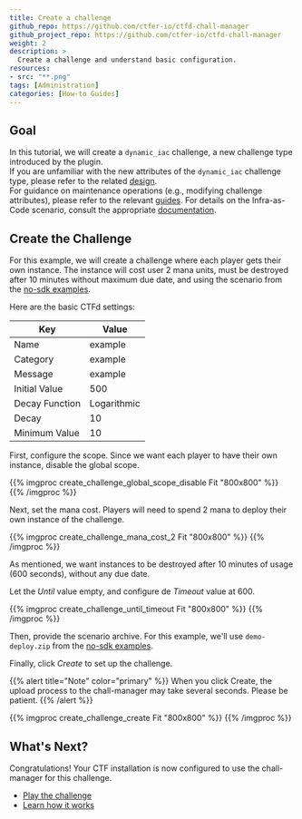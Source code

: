 ```yaml
---
title: Create a challenge
github_repo: https://github.com/ctfer-io/ctfd-chall-manager
github_project_repo: https://github.com/ctfer-io/ctfd-chall-manager
weight: 2
description: >
  Create a challenge and understand basic configuration.
resources:
- src: "**.png"
tags: [Administration]
categories: [How-to Guides]
---
```


## Goal

In this tutorial, we will create a `dynamic_iac` challenge, a new challenge type introduced by the plugin. <br>
If you are unfamiliar with the new attributes of the `dynamic_iac` challenge type, please refer to the related [design](/docs/ctfd-chall-manager/design). <br>
For guidance on maintenance operations (e.g., modifying challenge attributes), please refer to the relevant [guides](/docs/ctfd-chall-manager/guides).
For details on the Infra-as-Code scenario, consult the appropriate [documentation](/docs/chall-manager/challmaker-guides).

## Create the Challenge

For this example, we will create a challenge where each player gets their own instance. The instance will cost user 2 mana units, must be destroyed after 10 minutes without maximum due date, and using the scenario from the [no-sdk examples](https://github.com/ctfer-io/chall-manager/blob/main/examples/no-sdk).

Here are the basic CTFd settings:

| Key                	  | Value                    	  |
|---------------------	|------------------------   	|
| Name                	| example                   	|
| Category            	| example                    	|
| Message             	| example                   	|
| Initial Value       	| 500                       	|
| Decay Function      	| Logarithmic               	|
| Decay               	| 10                        	|
| Minimum Value         | 10                        	|

First, configure the scope. Since we want each player to have their own instance, disable the global scope.

{{% imgproc create_challenge_global_scope_disable Fit "800x800" %}}
{{% /imgproc %}}

Next, set the mana cost. Players will need to spend 2 mana to deploy their own instance of the challenge.

{{% imgproc create_challenge_mana_cost_2 Fit "800x800" %}}
{{% /imgproc %}}

As mentioned, we want instances to be destroyed after 10 minutes of usage (600 seconds), without any due date.

Let the *Until* value empty, and configure de *Timeout* value at 600.

{{% imgproc create_challenge_until_timeout Fit "800x800" %}}
{{% /imgproc %}}

Then, provide the scenario archive. For this example, we'll use `demo-deploy.zip` from the [no-sdk examples](https://github.com/ctfer-io/chall-manager/blob/main/examples/no-sdk).

Finally, click *Create* to set up the challenge.

{{% alert title="Note" color="primary" %}}
When you click Create, the upload process to the chall-manager may take several seconds. Please be patient.
{{% /alert %}}

{{% imgproc create_challenge_create Fit "800x800" %}}
{{% /imgproc %}}

## What's Next?

Congratulations! Your CTF installation is now configured to use the chall-manager for this challenge.

* [Play the challenge](/docs/ctfd-chall-manager/get-started/user-challenge)
* [Learn how it works](/docs/ctfd-chall-manager/design)
